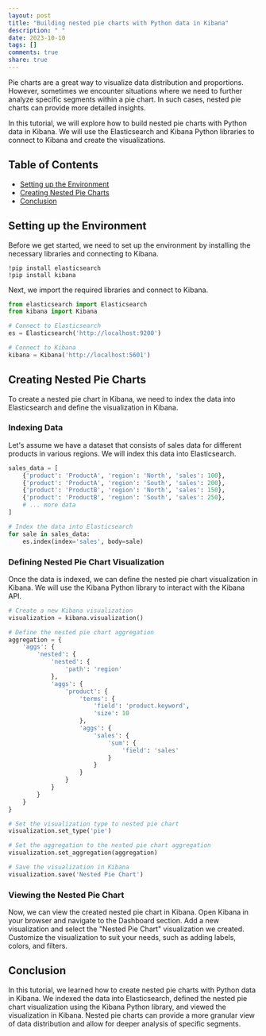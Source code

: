 ```yaml
---
layout: post
title: "Building nested pie charts with Python data in Kibana"
description: " "
date: 2023-10-10
tags: []
comments: true
share: true
---
```


Pie charts are a great way to visualize data distribution and proportions. However, sometimes we encounter situations where we need to further analyze specific segments within a pie chart. In such cases, nested pie charts can provide more detailed insights.

In this tutorial, we will explore how to build nested pie charts with Python data in Kibana. We will use the Elasticsearch and Kibana Python libraries to connect to Kibana and create the visualizations.

## Table of Contents
- [Setting up the Environment](#setting-up-the-environment)
- [Creating Nested Pie Charts](#creating-nested-pie-charts)
- [Conclusion](#conclusion)

## Setting up the Environment

Before we get started, we need to set up the environment by installing the necessary libraries and connecting to Kibana.

```
!pip install elasticsearch
!pip install kibana
```

Next, we import the required libraries and connect to Kibana.

```python
from elasticsearch import Elasticsearch
from kibana import Kibana

# Connect to Elasticsearch
es = Elasticsearch('http://localhost:9200')

# Connect to Kibana
kibana = Kibana('http://localhost:5601')
```

## Creating Nested Pie Charts

To create a nested pie chart in Kibana, we need to index the data into Elasticsearch and define the visualization in Kibana.

### Indexing Data

Let's assume we have a dataset that consists of sales data for different products in various regions. We will index this data into Elasticsearch.

```python
sales_data = [
    {'product': 'ProductA', 'region': 'North', 'sales': 100},
    {'product': 'ProductA', 'region': 'South', 'sales': 200},
    {'product': 'ProductB', 'region': 'North', 'sales': 150},
    {'product': 'ProductB', 'region': 'South', 'sales': 250},
    # ... more data
]

# Index the data into Elasticsearch
for sale in sales_data:
    es.index(index='sales', body=sale)
```

### Defining Nested Pie Chart Visualization

Once the data is indexed, we can define the nested pie chart visualization in Kibana. We will use the Kibana Python library to interact with the Kibana API.

```python
# Create a new Kibana visualization
visualization = kibana.visualization()

# Define the nested pie chart aggregation
aggregation = {
    'aggs': {
        'nested': {
            'nested': {
                'path': 'region'
            },
            'aggs': {
                'product': {
                    'terms': {
                        'field': 'product.keyword',
                        'size': 10
                    },
                    'aggs': {
                        'sales': {
                            'sum': {
                                'field': 'sales'
                            }
                        }
                    }
                }
            }
        }
    }
}

# Set the visualization type to nested pie chart
visualization.set_type('pie')

# Set the aggregation to the nested pie chart aggregation
visualization.set_aggregation(aggregation)

# Save the visualization in Kibana
visualization.save('Nested Pie Chart')
```

### Viewing the Nested Pie Chart

Now, we can view the created nested pie chart in Kibana. Open Kibana in your browser and navigate to the Dashboard section. Add a new visualization and select the "Nested Pie Chart" visualization we created. Customize the visualization to suit your needs, such as adding labels, colors, and filters.

## Conclusion

In this tutorial, we learned how to create nested pie charts with Python data in Kibana. We indexed the data into Elasticsearch, defined the nested pie chart visualization using the Kibana Python library, and viewed the visualization in Kibana. Nested pie charts can provide a more granular view of data distribution and allow for deeper analysis of specific segments.